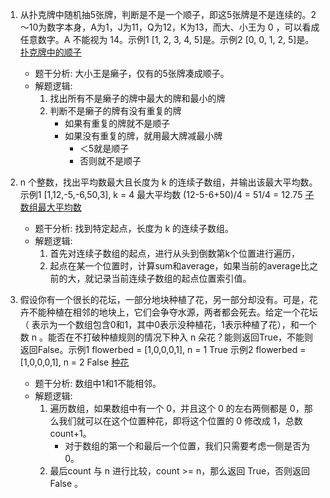 1. 从扑克牌中随机抽5张牌，判断是不是一个顺子，即这5张牌是不是连续的。2～10为数字本身，A为1，J为11，Q为12，K为13，而大、小王为 0 ，可以看成任意数字。A 不能视为 14。示例1 [1, 2, 3, 4, 5]是。示例2 [0, 0, 1, 2, 5]是。 [扑克牌中的顺子](https://leetcode-cn.com/problems/bu-ke-pai-zhong-de-shun-zi-lcof/)
   - 题干分析: 大小王是癞子，仅有的5张牌凑成顺子。
   - 解题逻辑: 
      1. 找出所有不是癞子的牌中最大的牌和最小的牌
      2. 判断不是癞子的牌有没有重复的牌
         - 如果有重复的牌就不是顺子
         - 如果没有重复的牌，就用最大牌减最小牌
            - ＜5就是顺子
            - 否则就不是顺子

2. n 个整数，找出平均数最大且长度为 k 的连续子数组，并输出该最大平均数。  示例1 [1,12,-5,-6,50,3], k = 4  最大平均数 (12-5-6+50)/4 = 51/4 = 12.75 [子数组最大平均数](https://leetcode-cn.com/problems/maximum-average-subarray-i/)
   - 题干分析: 找到特定起点，长度为 k 的连续子数组。
   - 解题逻辑: 
     1. 首先对连续子数组的起点，进行从头到倒数第k个位置进行遍历，
     2. 起点在某一个位置时，计算sum和average，如果当前的average比之前的大，就记录当前连续子数组的起点位置索引值。

3. 假设你有一个很长的花坛，一部分地块种植了花，另一部分却没有。可是，花卉不能种植在相邻的地块上，它们会争夺水源，两者都会死去。给定一个花坛（  表示为一个数组包含0和1，其中0表示没种植花，1表示种植了花），和一个数 n 。能否在不打破种植规则的情况下种入 n 朵花？能则返回True，不能则返回False。示例1 flowerbed = [1,0,0,0,1], n = 1  True        示例2 flowerbed = [1,0,0,0,1], n = 2   False  [种花](https://leetcode-cn.com/problemscan-place-flowers/)
   - 题干分析: 数组中1和1不能相邻。
   - 解题逻辑: 
     1. 遍历数组，如果数组中有一个 0，并且这个 0 的左右两侧都是 0，那么我们就可以在这个位置种花，即将这个位置的 0 修改成 1，总数count+1。
        - 对于数组的第一个和最后一个位置，我们只需要考虑一侧是否为 0。
     2. 最后count 与 n 进行比较，count >= n，那么返回 True，否则返回 False 。

